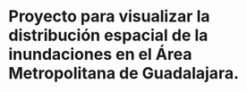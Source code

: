# Proyecto para visualizar la distribución espacial de la inundaciones en el Área Metropolitana de Guadalajara.